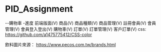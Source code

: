 # PID_Assignment
--購物車
-進度 
      前端版面(V)
      商品(V)
      商品種類(V)
      商品管理(V)
      註冊會員(V)
      會員管理(V)
      會員登入登出(V)
      購物車(V)
      訂單(V)
      訂單管理(V)
      客戶訂單(V)
css:
https://github.com/a1475775412/CSS-color

飲料圖片來源：
https://www.pecos.com.tw/brands.html